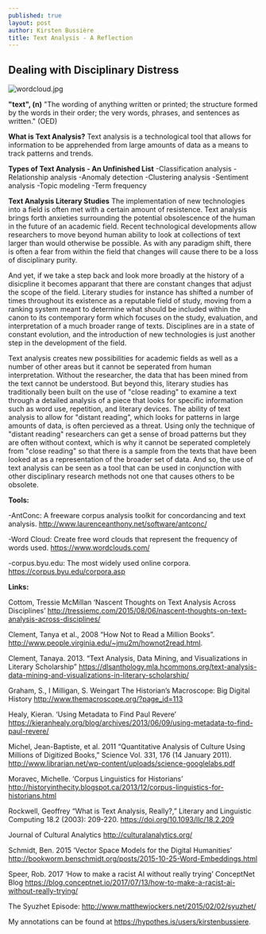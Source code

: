 ```yaml
---
published: true
layout: post
author: Kirsten Bussière
title: Text Analysis - A Reflection
---
```

## Dealing with Disciplinary Distress

![wordcloud.jpg]({{site.baseurl}}/_posts/wordcloud.jpg)

**"text", (n)**
"The wording of anything written or printed; the structure formed by the words in their order; the very words, phrases, and sentences as written." (OED)

**What is Text Analysis?**
Text analysis is a technological tool that allows for information to be apprehended from large amounts of data as a means to track patterns and trends. 

**Types of Text Analysis - An Unfinished List**
-Classification analysis
-Relationship analysis
-Anomaly detection 
-Clustering analysis
-Sentiment analysis
-Topic modeling
-Term frequency


**Text Analysis Literary Studies**
The implementation of new technologies into a field is often met with a certain amount of resistence. Text analysis brings forth anxieties surrounding the potential obsolescence of the human in the future of an academic field. Recent technological developments allow researchers to move beyond human ability to look at collections of text larger than would otherwise be possible. As with any paradigm shift, there is often a fear from within the field that changes will cause there to be a loss of disciplinary purity. 

And yet, if we take a step back and look more broadly at the history of a disicpline it becomes apparant that there are constant changes that adjust the scope of the field. Literary studies for instance has shifted a number of times throughout its existence as a reputable field of study, moving from a ranking system meant to determine what should be included within the canon to its contemporary form which focuses on the study, evaluation, and interpretation of a much broader range of texts. Disciplines are in a state of constant evolution, and the introduction of new technologies is just another step in the development of the field. 

Text analysis creates new possibilities for academic fields as well as a number of other areas but it cannot be seperated from human interpretation. Without the researcher, the data that has been mined from the text cannot be understood. But beyond this, literary studies has traditionally been built on the use of "close reading" to examine a text through a detailed analysis of a piece that looks for specific information such as word use, repetition, and literary devices. The ability of text analysis to allow for "distant reading", which looks for patterns in large amounts of data, is often percieved as a threat. Using only the technique of "distant reading" researchers can get a sense of broad patterns but they are often without context, which is why it cannot be seperated completely from "close reading" so that there is a sample from the texts that have been looked at as a representation of the broader set of data. And so, the use of text analysis can be seen as a tool that can be used in conjunction with other disciplinary research methods not one that causes others to be obsolete. 

**Tools:**

-AntConc: A freeware corpus analysis toolkit for concordancing and text analysis.
http://www.laurenceanthony.net/software/antconc/

-Word Cloud: Create free word clouds that represent the frequency of words used.
https://www.wordclouds.com/

-corpus.byu.edu: The most widely used online corpora.
https://corpus.byu.edu/corpora.asp

**Links:**

Cottom, Tressie McMillan ‘Nascent Thoughts on Text Analysis Across Disciplines’ http://tressiemc.com/2015/08/06/nascent-thoughts-on-text-analysis-across-disciplines/

Clement, Tanya et al., 2008 “How Not to Read a Million Books”. http://www.people.virginia.edu/~jmu2m/hownot2read.html.

Clement, Tanaya. 2013. “Text Analysis, Data Mining, and Visualizations in Literary Scholarship” https://dlsanthology.mla.hcommons.org/text-analysis-data-mining-and-visualizations-in-literary-scholarship/

Graham, S., I Milligan, S. Weingart The Historian’s Macroscope: Big Digital History http://www.themacroscope.org/?page_id=113

Healy, Kieran. ‘Using Metadata to Find Paul Revere’ https://kieranhealy.org/blog/archives/2013/06/09/using-metadata-to-find-paul-revere/

Michel, Jean-Baptiste, et al. 2011 “Quantitative Analysis of Culture Using Millions of Digitized Books,” Science Vol. 331, 176 (14 January 2011). http://www.librarian.net/wp-content/uploads/science-googlelabs.pdf

Moravec, Michelle. ‘Corpus Linguistics for Historians’ http://historyinthecity.blogspot.ca/2013/12/corpus-linguistics-for-historians.html

Rockwell, Geoffrey “What is Text Analysis, Really?,” Literary and Linguistic Computing 18.2 (2003): 209-220. https://doi.org/10.1093/llc/18.2.209

Journal of Cultural Analytics http://culturalanalytics.org/

Schmidt, Ben. 2015 ‘Vector Space Models for the Digital Humanities’ http://bookworm.benschmidt.org/posts/2015-10-25-Word-Embeddings.html

Speer, Rob. 2017 ‘How to make a racist AI without really trying’ ConceptNet Blog https://blog.conceptnet.io/2017/07/13/how-to-make-a-racist-ai-without-really-trying/

The Syuzhet Episode: http://www.matthewjockers.net/2015/02/02/syuzhet/

My annotations can be found at https://hypothes.is/users/kirstenbussiere.
